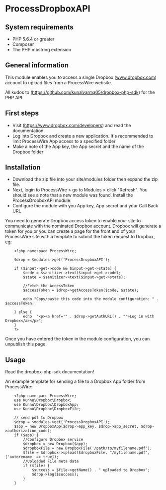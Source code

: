 # ProcessDropboxAPI
## System requirements

* PHP 5.6.4 or greater
* Composer
* The PHP mbstring extension

## General information
This module enables you to access a single Dropbox (www.dropbox.com) account to upload files from a ProcessWire website.

All kudos to (https://github.com/kunalvarma05/dropbox-php-sdk) for the PHP API.

## First steps
* Visit (https://www.dropbox.com/developers) and read the documentation. 
* Log into Dropbox and create a new application. It's recommended to limit ProcessWire App access to a specified folder
* Make a note of the App key, the App secret and the name of the Dropbox folder

## Installation
* Download the zip file into your site/modules folder then expand the zip file. 
* Next, login to ProcessWire > go to Modules > click "Refresh". You should see a note that a new module was found. Install the ProcessDropboxAPI module. 
* Configure the module with you App key, App secret and your Call Back URL

You need to generate Dropbox access token to enable your site to communicate with the nominated Dropbox account. Dropbox will generate a token for you or you can create a page for the front end of your ProcessWire site with a template to submit the token request to Dropbox, eg:

```
    <?php namespace ProcessWire;
    
    $drop = $modules->get('ProcessDropboxAPI');
    
    if ($input->get->code && $input->get->state) {
        $code = $sanitizer->text($input->get->code);
        $state = $sanitizer->text($input->get->state);
    
        //Fetch the AccessToken
        $accessToken = $drop->getAccessToken($code, $state);
    
        echo "Copy/paste this code into the module configuration: " .  $accessToken;
    
    } else {
        echo  "<p><a href='" . $drop->getAuthURL() . "'>Log in with Dropbox</a></p>";
    }
    ?>
```

Once you have entered the token in the module configuration, you can unpublish this page.

## Usage

Read the dropbox-php-sdk documentation!

An example template for sending a file to a Dropbox App folder from ProcessWire:
```
    <?php namespace ProcessWire;
    use Kunnu\Dropbox\Dropbox;
    use Kunnu\Dropbox\DropboxApp;
    use Kunnu\Dropbox\DropboxFile;
    
    // send pdf to Dropbox
    $drop = $modules->get('ProcessDropboxAPI');
    $app = new DropboxApp($drop->app_key, $drop->app_secret, $drop->authorization_code);
    if ($app) {
        //Configure Dropbox service
        $dropbox = new Dropbox($app);
        $dropboxFile = new DropboxFile('/path/to/myfilename.pdf');
        $file = $dropbox->upload($dropboxFile, "/myfilename.pdf", ['autorename' => true]);
        //Uploaded File meta data
        if ($file) {
            $success = $file->getName() . " uploaded to Dropbox";
            $drop->log($success);
        }
    }

```


